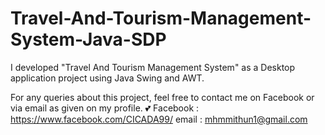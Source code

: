 # Travel-And-Tourism-Management-System-Java-SDP

I developed "Travel And Tourism Management System" as a Desktop application project using Java Swing and AWT.

For any queries about this project, feel free to contact me on Facebook or via email as given on my profile. 💕
Facebook : https://www.facebook.com/CICADA99/
email : mhmmithun1@gmail.com

